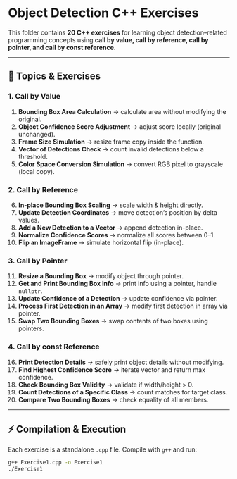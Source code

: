 # Object Detection C++ Exercises

This folder contains **20 C++ exercises** for learning object detection–related programming concepts using **call by value, call by reference, call by pointer, and call by const reference**.

---

## 📝 Topics & Exercises

### 1. Call by Value
1. **Bounding Box Area Calculation** → calculate area without modifying the original.  
2. **Object Confidence Score Adjustment** → adjust score locally (original unchanged).  
3. **Frame Size Simulation** → resize frame copy inside the function.  
4. **Vector of Detections Check** → count invalid detections below a threshold.  
5. **Color Space Conversion Simulation** → convert RGB pixel to grayscale (local copy).  

### 2. Call by Reference
6. **In-place Bounding Box Scaling** → scale width & height directly.  
7. **Update Detection Coordinates** → move detection’s position by delta values.  
8. **Add a New Detection to a Vector** → append detection in-place.  
9. **Normalize Confidence Scores** → normalize all scores between 0–1.  
10. **Flip an ImageFrame** → simulate horizontal flip (in-place).  

### 3. Call by Pointer
11. **Resize a Bounding Box** → modify object through pointer.  
12. **Get and Print Bounding Box Info** → print info using a pointer, handle `nullptr`.  
13. **Update Confidence of a Detection** → update confidence via pointer.  
14. **Process First Detection in an Array** → modify first detection in array via pointer.  
15. **Swap Two Bounding Boxes** → swap contents of two boxes using pointers.  

### 4. Call by const Reference
16. **Print Detection Details** → safely print object details without modifying.  
17. **Find Highest Confidence Score** → iterate vector and return max confidence.  
18. **Check Bounding Box Validity** → validate if width/height > 0.  
19. **Count Detections of a Specific Class** → count matches for target class.  
20. **Compare Two Bounding Boxes** → check equality of all members.  

---

## ⚡ Compilation & Execution

Each exercise is a standalone `.cpp` file. Compile with `g++` and run:

```bash
g++ Exercise1.cpp -o Exercise1
./Exercise1
